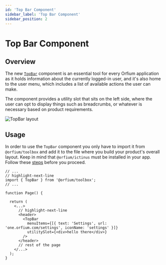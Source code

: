 ```yaml
---
id: 'Top Bar Component'
sidebar_label: 'Top Bar Component'
sidebar_position: 2
---
```


# Top Bar Component

## Overview

The new [`TopBar`](../../../api/Components/TopBar.mdx) component is an essential tool for every Orfium application as it holds information about the currently
logged-in user, and it's also home to the user menu, which includes a list of available actions the user can make.

The component provides a utility slot that sits on the left side, where the user can opt to display things such as
breadcrumbs, or whatever is necessary based on product requirements.

![TopBar layout](/img/top-bar.png)

## Usage

In order to use the `TopBar` component you only have to import it from `@orfium/toolbox` and add it to the file where you build your product's overall layout.
Keep in mind that `@orfium/ictinus` must be installed in your app. Follow these [steps](https://ictinus.herokuapp.com/?path=/story/guide-getting-started--page) before you proceed.

```tsx
// ...
// highlight-next-line
import { TopBar } from '@orfium/toolbox';
// ...

function Page() {

  return (
    <...>
      // highlight-next-line
      <header>
        <TopBar
          menuItems={[{ text: 'Settings', url: 'one.orfium.com/settings', iconName: 'settings' }]}
          utilitySlot={<div>hello there</div>}
        />
      </header>
      // rest of the page
    </...>
  );
}
```
